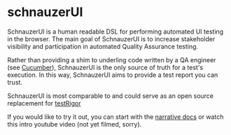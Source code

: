 # schnauzerUI

SchnauzerUI is a human readable DSL for performing automated UI testing in the browser.
The main goal of SchnauzerUI is to increase stakeholder visibility and participation in
automated Quality Assurance testing.

Rather than providing a shim to underling code written by
a QA engineer (see [Cucumber](https://cucumber.io/)), SchnauzerUI is the only source of truth for a
test's execution. In this way, SchnauzerUI aims to provide a test report you can trust.

SchnauzerUI is most comparable to and could serve as an open source replacement for [testRigor](https://testrigor.com/)

If you would like to try it out, you can start with the [narrative docs](https://bcpeinhardt.github.io/schnauzerUI/)
or watch this intro youtube video (not yet filmed, sorry).

